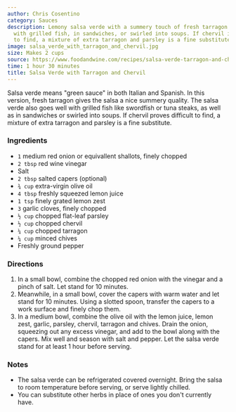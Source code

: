 ```yaml
---
author: Chris Cosentino
category: Sauces
description: Lemony salsa verde with a summery touch of fresh tarragon. It goes well
  with grilled fish, in sandwiches, or swirled into soups. If chervil is difficult
  to find, a mixture of extra tarragon and parsley is a fine substitute.
image: salsa_verde_with_tarragon_and_chervil.jpg
size: Makes 2 cups
source: https://www.foodandwine.com/recipes/salsa-verde-tarragon-and-chervil
time: 1 hour 30 minutes
title: Salsa Verde with Tarragon and Chervil
---
```

Salsa verde means "green sauce" in both Italian and Spanish. In this version, fresh tarragon gives the salsa a nice summery quality. The salsa verde also goes well with grilled fish like swordfish or tuna steaks, as well as in sandwiches or swirled into soups. If chervil proves difficult to find, a mixture of extra tarragon and parsley is a fine substitute.

### Ingredients

* `1` medium red onion or equivallent shallots, finely chopped
* `2 tbsp` red wine vinegar
* Salt
* `2 tbsp` salted capers (optional)
* `¾ cup` extra-virgin olive oil
* `4 tbsp` freshly squeezed lemon juice
* `1 tsp` finely grated lemon zest
* `3` garlic cloves, finely chopped
* `½ cup` chopped flat-leaf parsley
* `½ cup` chopped chervil
* `¼ cup` chopped tarragon
* `¼ cup` minced chives
* Freshly ground pepper

### Directions

1. In a small bowl, combine the chopped red onion with the vinegar and a pinch of salt. Let stand for 10 minutes.
2. Meanwhile, in a small bowl, cover the capers with warm water and let stand for 10 minutes. Using a slotted spoon, transfer the capers to a work surface and finely chop them.
3. In a medium bowl, combine the olive oil with the lemon juice, lemon zest, garlic, parsley, chervil, tarragon and chives. Drain the onion, squeezing out any excess vinegar, and add to the bowl along with the capers. Mix well and season with salt and pepper. Let the salsa verde stand for at least 1 hour before serving.

### Notes

- The salsa verde can be refrigerated covered overnight. Bring the salsa to room temperature before serving, or serve lightly chilled.
- You can substitute other herbs in place of ones you don't currently have.